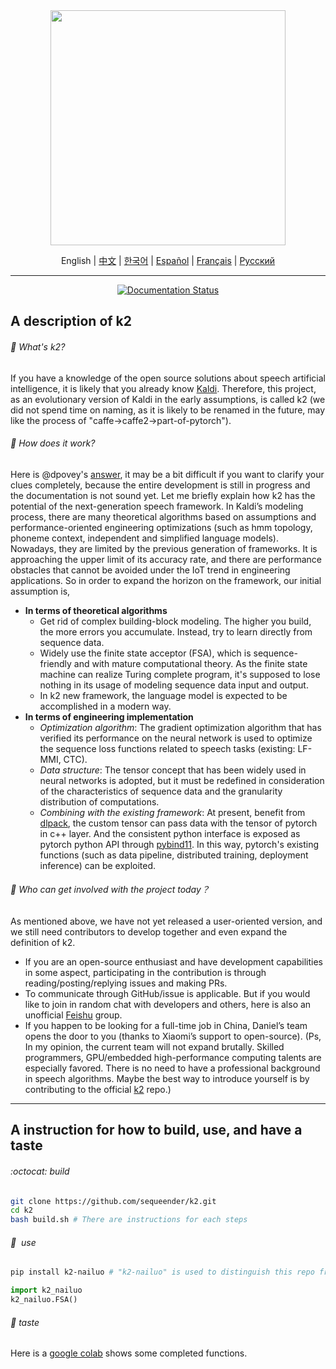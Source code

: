 <div align="center">
<img src="https://raw.githubusercontent.com/sequeender/k2/main/docs/logo.png" width=376>

<p align="center">
  <span>English</span> |
  <a href="https://github.com/sequeender/k2/tree/main/docs/lang/cn#k2">中文</a> |
  <a href="https://github.com/sequeender/k2/tree/main/docs/lang/kr#k2">한국어</a> |
  <a href="https://github.com/sequeender/k2/tree/main/docs/lang/sp#k2">Español</a> |
  <a href="https://github.com/sequeender/k2/tree/main/docs/lang/fr#k2">Français</a> |
  <a href="https://github.com/sequeender/k2/tree/main/docs/lang/ru#k2">Pусский</a>
</p>

---

[![Documentation Status](https://readthedocs.org/projects/k2/badge/?version=latest)](https://k2.readthedocs.io/en/latest/?badge=latest)

</div>



## A description of k2

###### :hatching_chick:   What's k2?

If you have a knowledge of the open source solutions about speech artificial intelligence, it is likely that you already know [Kaldi](https://github.com/kaldi-asr/kaldi). Therefore, this project, as an evolutionary version of Kaldi in the early assumptions, is called k2 (we did not spend time on naming, as it is likely to be renamed in the future, may like the process of "caffe-&gt;caffe2-&gt;part-of-pytorch").



###### :8ball:   How does it work?

Here is @dpovey's [answer](ABOUT.md), it may be a bit difficult if you want to clarify your clues completely, because the entire development is still in progress and the documentation is not sound yet. Let me briefly explain how k2 has the potential of the next-generation speech framework. In Kaldi’s modeling process, there are many theoretical algorithms based on assumptions and performance-oriented engineering optimizations (such as hmm topology, phoneme context, independent and simplified language models). Nowadays, they are limited by the previous generation of frameworks. It is approaching the upper limit of its accuracy rate, and there are performance obstacles that cannot be avoided under the IoT trend in engineering applications. So in order to expand the horizon on the framework, our initial assumption is,

- **In terms of theoretical algorithms**
  - Get rid of complex building-block modeling. The higher you build, the more errors you accumulate. Instead, try to learn directly from sequence data.
  - Widely use the finite state acceptor (FSA), which is sequence-friendly and with mature computational theory. As the finite state machine can realize Turing complete program, it's supposed to lose nothing in its usage of modeling sequence data input and output. 
  - In k2 new framework, the language model is expected to be accomplished in a modern way.
- **In terms of engineering implementation**
  - *Optimization algorithm*: The gradient optimization algorithm that has verified its performance on the neural network is used to optimize the sequence loss functions related to speech tasks (existing: LF-MMI, CTC). 
  - *Data structure*: The tensor concept that has been widely used in neural networks is adopted, but it must be redefined in consideration of the characteristics of sequence data and the granularity distribution of computations. 
  - *Combining with the existing framework*: At present, benefit from [dlpack](https://github.com/dmlc/dlpack), the custom tensor can pass data with the tensor of pytorch in c++ layer. And the consistent python interface is exposed as pytorch python API through [pybind11](https://github.com/pybind/pybind11). In this way, pytorch's existing functions (such as data pipeline, distributed training, deployment inference) can be exploited.



###### :shell:   ​Who can get involved with the project today？

As mentioned above, we have not yet released a user-oriented version, and we still need contributors to develop together and even expand the definition of k2.

- If you are an open-source enthusiast and have development capabilities in some aspect, participating in the contribution is through reading/posting/replying issues and making PRs.
- To communicate through GitHub/issue is applicable. But if you would like to join in random chat with developers and others, here is also an unofficial [Feishu](https://go.feishu.cn/JQAh1F5/) group.
- If you happen to be looking for a full-time job in China, Daniel’s team opens the door to you (thanks to Xiaomi’s support to open-source). (Ps, In my opinion, the current team will not expand brutally. Skilled programmers, GPU/embedded high-performance computing talents are especially favored. There is no need to have a professional background in speech algorithms. Maybe the best way to introduce yourself is by contributing to the official [k2](https://github.com/k2-fsa/k2.git) repo.)



---



## A instruction for how to build, use, and have a taste

###### :octocat:   build

```bash
git clone https://github.com/sequeender/k2.git
cd k2
bash build.sh # There are instructions for each steps
```



###### :bullettrain_side: ​  use

```bash
pip install k2-nailuo # "k2-nailuo" is used to distinguish this repo from "k2" of the official [k2-fsa/k2](https://github.com/k2-fsa/k2.git)
```

```python
import k2_nailuo
k2_nailuo.FSA()
```



###### :crab:   taste

Here is a [google colab](https://colab.research.google.com/drive/1qbHUhNZUX7AYEpqnZyf29Lrz2IPHBGlX?usp=sharing) shows some completed functions.


